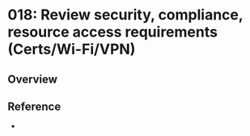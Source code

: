 # 018: Review security, compliance, resource access requirements (Certs/Wi-Fi/VPN)

## Overview



## Reference

* 

